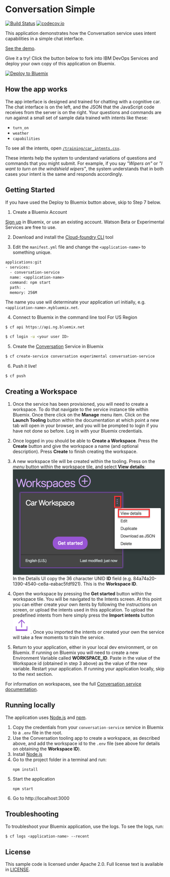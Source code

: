 # Conversation Simple
[![Build Status](https://travis-ci.org/watson-developer-cloud/conversation-simple.svg?branch=master)](http://travis-ci.org/watson-developer-cloud/conversation-simple)
[![codecov.io](https://codecov.io/github/watson-developer-cloud/conversation-simple/coverage.svg?branch=master)](https://codecov.io/github/watson-developer-cloud/conversation-simple?branch=master)


This application demonstrates how the Conversation service uses intent capabilities in a simple chat interface.

[See the demo](http://conversation-simple-node-app-doc.mybluemix.net/).

Give it a try! Click the button below to fork into IBM DevOps Services and deploy your own copy of this application on Bluemix.

[![Deploy to Bluemix](https://bluemix.net/deploy/button.png)](https://bluemix.net/deploy?repository=https://github.com/watson-developer-cloud/conversation-simple)

## How the app works
The app interface is designed and trained for chatting with a cognitive car. The chat interface is on the left, and the
JSON that the JavaScript code receives from the server is on the right. Your questions and commands are run against a
small set of sample data trained with intents like these:

* `turn_on`
* `weather`
* `capabilities`

To see all the intents, open [`/training/car_intents.csv`](https://github.com/watson-developer-cloud/conversation-simple/blob/master/training/car_intents.csv).

These intents help the system to understand variations of questions and commands that you might submit.
For example, if you say *"Wipers on"* or *"I want to turn on the windshield wipers"*, the system
understands that in both cases your intent is the same and responds accordingly.

## Getting Started
If you have used the Deploy to Bluemix button above, skip to Step 7 below.  

1. Create a Bluemix Account

  [Sign up][sign_up] in Bluemix, or use an existing account. Watson Beta or Experimental Services are free to use.

2. Download and install the [Cloud-foundry CLI][cloud_foundry] tool

3. Edit the `manifest.yml` file and change the `<application-name>` to something unique.
  ```none
  applications:git 
  - services:
    - conversation-service
    name: <application-name>
    command: npm start
    path: .
    memory: 256M
  ```

  The name you use will determinate your application url initially, e.g. `<application-name>.mybluemix.net`.

4. Connect to Bluemix in the command line tool
  For US Region
  ```sh
  $ cf api https://api.ng.bluemix.net
  ```

  ```sh
  $ cf login -u <your user ID>
  ```

5. Create the [Conversation][service_url] Service in Bluemix

  ```sh
  $ cf create-service conversation experimental conversation-service
  ```

6. Push it live!

  ```sh
  $ cf push
  ```  
  
## Creating a Workspace  
1. Once the service has been provisioned, you will need to create a workspace. To do that navigate to the service instance tile within 
Bluemix. Once there click on the **Manage** menu item. Click on the **Launch Tooling** button within the documentation at which point a new
tab will open in your browser, and you will be prompted to login if you have not done so before. Log in with your Bluemix credentials.  

2. Once logged in you should be able to **Create a Workspace**. Press the **Create** button and give the workspace a name (and optional 
description). Press **Create** to finish creating the workspace.  

3. A new workspace tile will be created within the tooling. Press on the _menu_ button within the workspace tile, and select **View details**: 
![Workpsace Details](readme_images/workspace_details.png "Workspace Details Menu")  
In the Details UI copy the 36 character UNID **ID** field (e.g. 84a74a20-1390-4540-ce8a-eabac5fdf921). This is the **Workspace ID**.  

4. Open the workspace by pressing the **Get started** button within the workspace tile. You will be navigated to the Intents screen.
At this point you can either create your own itents by following the instructions on screen, or upload the intents used in this application. 
To upload the predefined intents from here simply press the **Import intents** button 
![Import intents button](readme_images/import_intents.png "Import intents").
Once you imported the intents or created your own the service will take a few moments to train the service.  

5. Return to your application, either in your local dev environment, or on Bluemix. If running on Bluemix you will need to create a new 
Environment Variable called **WORKSPACE_ID**. Paste in the value of the Workspace id (obtained in step 3 above) as the value of the new variable.
Restart your application. If running your application locally, skip to the next section.  

For information on workspaces, see the full  [Conversation service  documentation](https://www.ibm.com/smarterplanet/us/en/ibmwatson/developercloud/doc/conversation/overview.shtml).

## Running locally

  The application uses [Node.js](http://nodejs.org/) and [npm](https://www.npmjs.com/).

1. Copy the credentials from your `conversation-service` service in Bluemix to a `.env` file in the root.
1. Use the Conversation tooling app to create a workspace, as described above, and add the workspace id to the `.env` file 
(see above for details on obtaining the **Workspace ID**).
1. Install [Node.js](http://nodejs.org/)
1. Go to the project folder in a terminal and run:
    ```
    npm install
    ```
1. Start the application
    ```
    npm start
    ```
6. Go to http://localhost:3000

## Troubleshooting

To troubleshoot your Bluemix application, use the logs. To see the logs, run:

  ```sh
  $ cf logs <application-name> --recent
  ```

## License

  This sample code is licensed under Apache 2.0. Full license text is available in [LICENSE](LICENSE).

[service_url]: http://www.ibm.com/smarterplanet/us/en/ibmwatson/developercloud/conversation.html
[cloud_foundry]: https://github.com/cloudfoundry/cli
[getting_started]: http://www.ibm.com/smarterplanet/us/en/ibmwatson/developercloud/doc/getting_started/
[sign_up]: https://console.ng.bluemix.net/registration/
